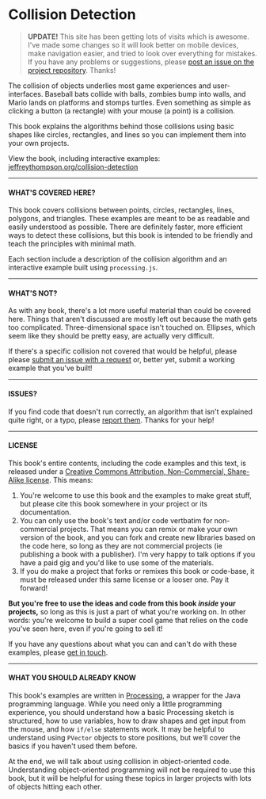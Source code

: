 # Collision Detection

> **UPDATE!** This site has been getting lots of visits which is awesome. I've made some changes so it will look better on mobile devices, make navigation easier, and tried to look over everything for mistakes. If you have any problems or suggestions, please [post an issue on the project repository](https://github.com/jeffThompson/CollisionDetection/issues). Thanks!

The collision of objects underlies most game experiences and user-interfaces. Baseball bats collide with balls, zombies bump into walls, and Mario lands on platforms and stomps turtles. Even something as simple as clicking a button (a rectangle) with your mouse (a point) is a collision.

This book explains the algorithms behind those collisions using basic shapes like circles, rectangles, and lines so you can implement them into your own projects.

View the book, including interactive examples: [jeffreythompson.org/collision-detection](http://www.jeffreythompson.org/collision-detection)

---

#### WHAT'S COVERED HERE?
This book covers collisions between points, circles, rectangles, lines, polygons, and triangles. These examples are meant to be as readable and easily understood as possible. There are definitely faster, more efficient ways to detect these collisions, but this book is intended to be friendly and teach the principles with minimal math.

Each section include a description of the collision algorithm and an interactive example built using `processing.js`.

---

#### WHAT'S NOT?  
As with any book, there's a lot more useful material than could be covered here. Things that aren't discussed are mostly left out because the math gets too complicated. Three-dimensional space isn't touched on. Ellipses, which seem like they should be pretty easy, are actually very difficult.

If there's a specific collision not covered that would be helpful, please please [submit an issue with a request](https://github.com/jeffThompson/CollisionDetection/issues) or, better yet, submit a working example that you've built!

---

#### ISSUES?  
If you find code that doesn't run correctly, an algorithm that isn't explained quite right, or a typo, please [report them](https://github.com/jeffThompson/CollisionDetection/issues). Thanks for your help!

---

#### LICENSE  
This book's entire contents, including the code examples and this text, is released under a [Creative Commons Attribution, Non-Commercial, Share-Alike license](http://creativecommons.org/licenses/by-nc-sa/3.0/). This means:  

1. You're welcome to use this book and the examples to make great stuff, but please cite this book somewhere in your project or its documentation.  
2. You can only use the book's text and/or code vertbatim for non-commercial projects. That means you can remix or make your own version of the book, and you can fork and create new libraries based on the code here, so long as they are not commercial projects (ie publishing a book with a publisher). I'm very happy to talk options if you have a paid gig and you'd like to use some of the materials.  
3. If you do make a project that forks or remixes this book or code-base, it must be released under this same license or a looser one. Pay it forward!

**But you're free to use the ideas and code from this book *inside* your projects,** so long as this is just a part of what you're working on. In other words: you're welcome to build a super cool game that relies on the code you've seen here, even if you're going to sell it!

If you have any questions about what you can and can't do with these examples, please [get in touch](mailto:mail@jeffreythompson.org).

---

#### WHAT YOU SHOULD ALREADY KNOW  
This book's examples are written in [Processing](http://www.processing.org), a wrapper for the Java programming language. While you need only a little programming experience, you should understand how a basic Processing sketch is structured, how to use variables, how to draw shapes and get input from the mouse, and how `if/else` statements work. It may be helpful to understand using `PVector` objects to store positions, but we'll cover the basics if you haven't used them before.

At the end, we will talk about using collision in object-oriented code. Understanding object-oriented programming will not be required to use this book, but it will be helpful for using these topics in larger projects with lots of objects hitting each other.